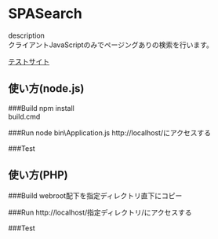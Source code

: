 SPASearch
======================
description  
クライアントJavaScriptのみでページングありの検索を行います。

[テストサイト](http://tunajp.github.io/spasearch/)

使い方(node.js)
-----

###Build
npm install  
build.cmd  

###Run
node bin\Application.js
http://localhost/にアクセスする

###Test


使い方(PHP)
-----

###Build
webroot配下を指定ディレクトリ直下にコピー  

###Run
http://localhost/指定ディレクトリ/にアクセスする

###Test

